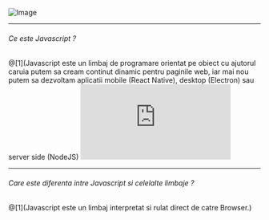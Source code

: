 
<span class="menu-title" style="display:none">Introduction</span>

![Image](https://i.imgflip.com/25r5vs.jpg)

---

<span class="menu-title" style="display:none">What is Javascript</span>

###### Ce este Javascript ?
@[1](Javascript este un limbaj de programare orientat pe obiect cu ajutorul caruia putem sa cream continut dinamic pentru paginile web, iar mai nou putem sa dezvoltam aplicatii mobile (React Native), desktop (Electron) sau server side (NodeJS)
![Image](http://spotfired.blogspot.com/2015/03/javascript-button.html)

---

<span class="menu-title" style="display:none">Difference between Javascript and other languages</span>

###### Care este diferenta intre Javascript si celelalte limbaje ?
@[1](Javascript este un limbaj interpretat si rulat direct de catre Browser.)
